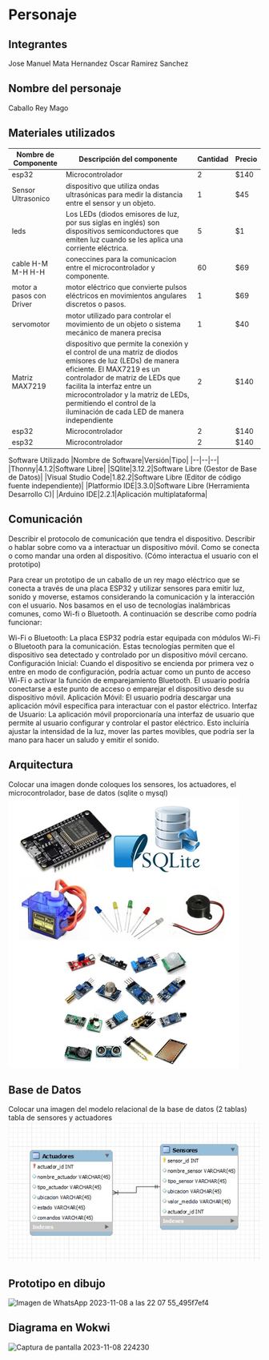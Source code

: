 # Personaje
## Integrantes
Jose Manuel Mata Hernandez
Oscar Ramirez Sanchez
## Nombre del personaje
Caballo Rey Mago
## Materiales utilizados
| Nombre de Componente   | Descripción del componente | Cantidad | Precio |
|------------------------|-----------------------------|----------|--------|
| esp32                  | Microcontrolador           | 2        | $140    |
| Sensor Ultrasonico           |  dispositivo que utiliza ondas ultrasónicas para medir la distancia entre el sensor y un objeto.| 1        | $45    |
| leds         | Los LEDs (diodos emisores de luz, por sus siglas en inglés) son dispositivos semiconductores que emiten luz cuando se les aplica una corriente eléctrica.| 5       | $1    |
| cable H-M M-H H-H                  | coneccines para la comunicacion entre el microcontrolador y componente.|   60     | $69    |
| motor a pasos con Driver                | motor eléctrico que convierte pulsos eléctricos en movimientos angulares discretos o pasos.| 1       | $69   |
| servomotor | motor utilizado para controlar el movimiento de un objeto o sistema mecánico de manera precisa| 1       | $40   |
| Matriz MAX7219| dispositivo que permite la conexión y el control de una matriz de diodos emisores de luz (LEDs) de manera eficiente. El MAX7219 es un controlador de matriz de LEDs que facilita la interfaz entre un microcontrolador y la matriz de LEDs, permitiendo el control de la iluminación de cada LED de manera independiente | 2        | $140    |
| esp32                  | Microcontrolador           | 2        | $140    |
| esp32                  | Microcontrolador           | 2        | $140    |

 Software Utilizado
|Nombre de Software|Versión|Tipo|
|--|--|--|
|Thonny|4.1.2|Software Libre|
|SQlite|3.12.2|Software Libre (Gestor de Base de Datos)|
|Visual Studio Code|1.82.2|Software Libre (Editor de código fuente independiente)|
|Platformio IDE|3.3.0|Software Libre (Herramienta Desarrollo C)|
|Arduino IDE|2.2.1|Aplicación multiplataforma|


## Comunicación
Describir el protocolo de comunicación que tendra el dispositivo. Describir o hablar sobre como va a interactuar un dispositivo móvil.
Como se conecta o como mandar una orden al dispositivo. (Cómo interactua el usuario con el prototipo)

Para crear un prototipo de un caballo de un rey mago eléctrico que se conecta a través de una placa ESP32 y utilizar sensores para emitir luz, sonido y moverse, estamos considerando la comunicación y la interacción con el usuario. Nos basamos en el uso de tecnologías inalámbricas comunes, como Wi-fi o Bluetooth.
A continuación se describe como podría funcionar: 

Wi-Fi o Bluetooth: La placa ESP32 podría estar equipada con módulos Wi-Fi o Bluetooth para la comunicación. Estas tecnologías permiten que el dispositivo sea detectado y controlado por un dispositivo móvil cercano.
Configuración Inicial: Cuando el dispositivo se encienda por primera vez o entre en modo de configuración, podría actuar como un punto de acceso Wi-Fi o activar la función de emparejamiento Bluetooth. El usuario podría conectarse a este punto de acceso o emparejar el dispositivo desde su dispositivo móvil.
Aplicación Móvil: El usuario podría descargar una aplicación móvil específica para interactuar con el pastor eléctrico.
Interfaz de Usuario: La aplicación móvil proporcionaría una interfaz de usuario que permite al usuario configurar y controlar el pastor eléctrico. Esto incluiría ajustar la intensidad de la luz, mover las partes movibles, que podría ser la mano para hacer un saludo y emitir el sonido.

## Arquitectura
Colocar una imagen donde coloques los sensores, los actuadores, el microcontrolador, base de datos (sqlite o mysql)
![Imagen de los componentes, la arquitectura](https://github.com/RamiroHerreraX/Personaje/blob/main/imagenes/Arquitectura.jpg?raw=true)

## Base de Datos
Colocar una imagen del modelo relacional de la base de datos (2 tablas) tabla de sensores y actuadores
![Imagen del modelo relacional de la base de datos](https://github.com/RamiroHerreraX/Personaje/blob/main/imagenes/Modelo%20Relacional%20BD.jpg?raw=true)

## Prototipo en dibujo
![Imagen de WhatsApp 2023-11-08 a las 22 07 55_495f7ef4](https://github.com/18Manu/Personaje/assets/116208760/d20bba6b-53a1-44a6-b7f2-bc16c7301c58)


## Diagrama en Wokwi
![Captura de pantalla 2023-11-08 224230](https://github.com/18Manu/Personaje/assets/116208760/f76099b5-0a13-466f-8a16-abd65436611f)
